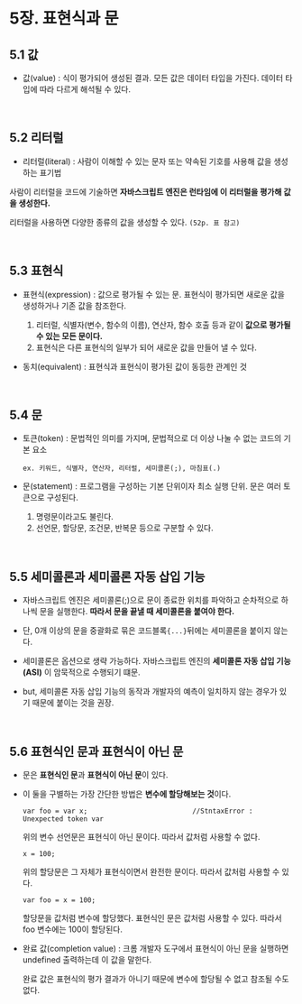 # 5장. 표현식과 문

## 5.1 값

* 값(value) : 식이 평가되어 생성된 결과. 모든 값은 데이터 타입을 가진다. 데이터 타입에 따라 다르게 해석될 수 있다.

<br>

## 5.2 리터럴

* 리터럴(literal) : 사람이 이해할 수 있는 문자 또는 약속된 기호를 사용해 값을 생성하는 표기법

사람이 리터럴을 코드에 기술하면 **자바스크립트 엔진은 런타임에 이 리터럴을 평가해 값을 생성한다.**

리터럴을 사용하면 다양한 종류의 값을 생성할 수 있다. `(52p. 표 참고)`

<br>

## 5.3 표현식

* 표현식(expression) : 값으로 평가될 수 있는 문. 표현식이 평가되면 새로운 값을 생성하거나 기존 값을 참조한다.

  1) 리터럴, 식별자(변수, 함수의 이름), 연산자, 함수 호출 등과 같이 **값으로 평가될 수 있는 모든 문이다.**
  2) 표현식은 다른 표현식의 일부가 되어 새로운 값을 만들어 낼 수 있다.

* 동치(equivalent) : 표현식과 표현식이 평가된 값이 동등한 관계인 것

<br>

## 5.4 문

* 토큰(token) : 문법적인 의미를 가지며, 문법적으로 더 이상 나눌 수 없는 코드의 기본 요소 

  `ex. 키워드, 식별자, 연산자, 리터럴, 세미콜론(;), 마침표(.)`

* 문(statement) : 프로그램을 구성하는 기본 단위이자 최소 실행 단위. 문은 여러 토큰으로 구성된다.

  1) 명령문이라고도 불린다.
  2) 선언문, 할당문, 조건문, 반복문 등으로 구분할 수 있다.

<br>

## 5.5 세미콜론과 세미콜론 자동 삽입 기능

* 자바스크립트 엔진은 세미콜론(;)으로 문이 종료한 위치를 파악하고 순차적으로 하나씩 문을 실행한다. **따라서 문을 끝낼 때 세미콜론을 붙여야 한다.**

* 단, 0개 이상의 문을 중괄화로 묶은 코드블록`{...}`뒤에는 세미콜론을 붙이지 않는다.

* 세미콜론은 옵션으로 생략 가능하다. 자바스크립트 엔진의 **세미콜론 자동 삽입 기능(ASI)** 이 암묵적으로 수행되기 떄문.

* but, 세미콜론 자동 삽입 기능의 동작과 개발자의 예측이 일치하지 않는 경우가 있기 때문에 붙이는 것을 권장.

<br>

## 5.6 표현식인 문과 표현식이 아닌 문

* 문은 **표현식인 문**과 **표현식이 아닌 문**이 있다.

* 이 둘을 구별하는 가장 간단한 방법은 **변수에 할당해보는 것**이다. 

   `var foo = var x;                          //StntaxError : Unexpected token var`
   
   위의 변수 선언문은 표현식이 아닌 문이다. 따라서 값처럼 사용할 수 없다.
   
   `x = 100;`
   
   위의 할당문은 그 자체가 표현식이면서 완전한 문이다. 따라서 값처럼 사용할 수 있다.
   
   `var foo = x = 100;`
   
   할당문을 값처럼 변수에 할당했다. 표현식인 문은 값처럼 사용할 수 있다. 따라서 foo 변수에는 100이 할당된다.
   
   
* 완료 값(completion value) : 크롬 개발자 도구에서 표현식이 아닌 문을 실행하면 undefined 출력하는데 이 값을 말한다. 
  
  완료 값은 표현식의 평가 결과가 아니기 때문에 변수에 할당될 수 없고 참조될 수도 없다.


  
  







